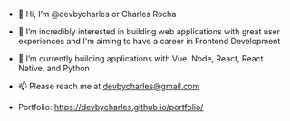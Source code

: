 - 👋 Hi, I’m @devbycharles or Charles Rocha
- 👀 I’m incredibly interested in building web applications with great user experiences and I'm aiming to have a career in Frontend Development
- 🌱 I’m currently building applications with Vue, Node, React, React Native, and Python
- 📫 Please reach me at devbycharles@gmail.com


- Portfolio: https://devbycharles.github.io/portfolio/
